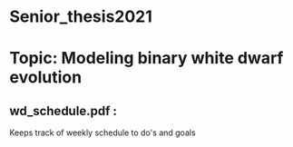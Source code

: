# Senior_thesis2021

# Topic: Modeling binary white dwarf evolution

  ## wd_schedule.pdf :
  Keeps track of weekly schedule to do's and goals
